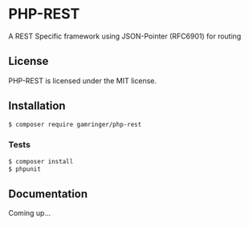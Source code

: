 # PHP-REST

A REST Specific framework using JSON-Pointer (RFC6901) for routing

## License
PHP-REST is licensed under the MIT license.

## Installation
```bash
$ composer require gamringer/php-rest
```

### Tests
```bash
$ composer install
$ phpunit
```

## Documentation

Coming up...
